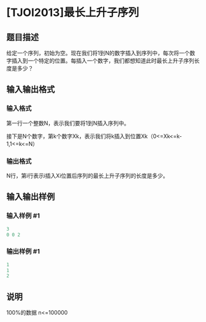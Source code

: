 # [TJOI2013]最长上升子序列

## 题目描述

给定一个序列，初始为空。现在我们将1到N的数字插入到序列中，每次将一个数字插入到一个特定的位置。每插入一个数字，我们都想知道此时最长上升子序列长度是多少？

## 输入输出格式

### 输入格式

第一行一个整数N，表示我们要将1到N插入序列中。

接下是N个数字，第k个数字Xk，表示我们将k插入到位置Xk（0<=Xk<=k-1,1<=k<=N）

### 输出格式

N行，第i行表示i插入Xi位置后序列的最长上升子序列的长度是多少。

## 输入输出样例

### 输入样例 #1

```cpp
3
0 0 2
```


### 输出样例 #1

```cpp
1
1
2
```


## 说明

100%的数据 n<=100000

